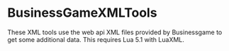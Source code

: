 BusinessGameXMLTools
====================

These XML tools use the web api XML files provided by Businessgame to get some additional data. This requires Lua 5.1 with LuaXML.
